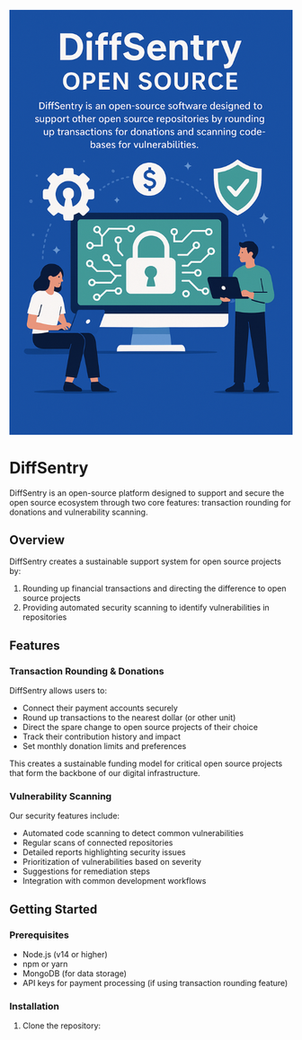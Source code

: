 ![DiffSentry Logo](/DiffSentry/src/components/images/diffsentryvert.png)

# DiffSentry

DiffSentry is an open-source platform designed to support and secure the open source ecosystem through two core features: transaction rounding for donations and vulnerability scanning.

## Overview

DiffSentry creates a sustainable support system for open source projects by:
1. Rounding up financial transactions and directing the difference to open source projects
2. Providing automated security scanning to identify vulnerabilities in repositories

## Features

### Transaction Rounding & Donations

DiffSentry allows users to:
- Connect their payment accounts securely
- Round up transactions to the nearest dollar (or other unit)
- Direct the spare change to open source projects of their choice
- Track their contribution history and impact
- Set monthly donation limits and preferences

This creates a sustainable funding model for critical open source projects that form the backbone of our digital infrastructure.

### Vulnerability Scanning

Our security features include:
- Automated code scanning to detect common vulnerabilities
- Regular scans of connected repositories
- Detailed reports highlighting security issues
- Prioritization of vulnerabilities based on severity
- Suggestions for remediation steps
- Integration with common development workflows

## Getting Started

### Prerequisites
- Node.js (v14 or higher)
- npm or yarn
- MongoDB (for data storage)
- API keys for payment processing (if using transaction rounding feature)

### Installation

1. Clone the repository:
